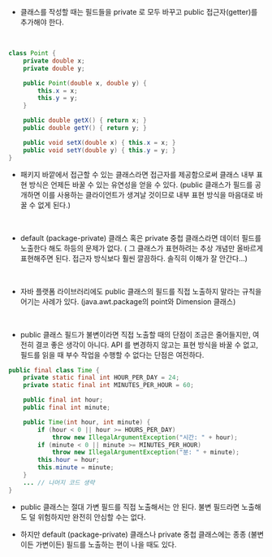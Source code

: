 - 클래스를 작성할 때는 필드들을 private 로 모두 바꾸고 public 접근자(getter)를 추가해야 한다.

<br>

```java
class Point {
    private double x;
    private double y;

    public Point(double x, double y) {
        this.x = x;
        this.y = y;
    }

    public double getX() { return x; }
    public double getY() { return y; }

    public void setX(double x) { this.x = x; }
    public void setY(double y) { this.y = y; }
}
```

- 패키지 바깥에서 접근할 수 있는 클래스라면 접근자를 제공함으로써 클래스 내부 표현 방식은 언제든 바꿀 수 있는 유연성을 얻을 수 있다. (public 클래스가 필드를 공개하면 이를 사용하는 클라이언트가 생겨날 것이므로 내부 표현 방식을 마음대로 바꿀 수 없게 된다.)

<br>

- default (package-private) 클래스 혹은 private 중첩 클래스라면 데이터 필드를 노출한다 해도 하등의 문제가 없다. ( 그 클래스가 표현하려는 추상 개념만 올바르게 표현해주면 된다. 접근자 방식보다 훨씬 깔끔하다. 솔직히 이해가 잘 안간다...)

<br>

- 자바 플랫폼 라이브러리에도 public 클래스의 필드를 직접 노출하지 말라는 규칙을 어기는 사례가 있다. (java.awt.package의 point와 Dimension 클래스)

<br>

- public 클래스 필드가 불변이라면 직접 노출할 때의 단점이 조금은 줄어들지만, 여전히 결코 좋은 생각이 아니다. API 를 변경하지 않고는 표현 방식을 바꿀 수 없고, 필드를 읽을 때 부수 작업을 수행할 수 없다는 단점은 여전하다.

```JAVA
public final class Time {
    private static final int HOUR_PER_DAY = 24;
    private static final int MINUTES_PER_HOUR = 60;

    public final int hour;
    public final int minute;

    public Time(int hour, int minute) {
        if (hour < 0 || hour >= HOURS_PER_DAY)
            throw new IllegalArgumentException("시간: " + hour);
        if (minute < 0 || minute >= MINUTES_PER_HOUR)
            throw new IllegalArgumentException("분: " + minute);
        this.hour = hour;
        this.minute = minute;
    }
    ... // 나머지 코드 생략
}
```

- public 클래스는 절대 가변 필드를 직접 노출해서는 안 된다. 불변 필드라면 노출해도 덜 위험하지만 완전히 안심할 수는 없다.

- 하지만 default (package-private) 클래스나 private 중첩 클래스에는 종종 (불변이든 가변이든) 필드를 노출하는 편이 나을 때도 있다.
